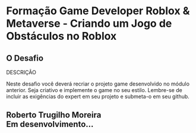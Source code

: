 # Formação Game Developer Roblox & Metaverse - Criando um Jogo de Obstáculos no Roblox

## O Desafio

DESCRIÇÃO

Neste desafio você deverá recriar o projeto game desenvolvido no módulo anterior. Seja criativo e implemente o game no seu estilo. Lembre-se de incluir as exigências do expert em seu projeto e submeta-o em seu github.


## Roberto Trugilho Moreira<br> Em desenvolvimento...




